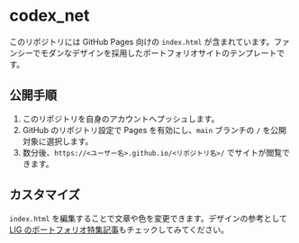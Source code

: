 # codex_net

このリポジトリには GitHub Pages 向けの `index.html` が含まれています。ファンシーでモダンなデザインを採用したポートフォリオサイトのテンプレートです。

## 公開手順
1. このリポジトリを自身のアカウントへプッシュします。
2. GitHub のリポジトリ設定で Pages を有効にし、`main` ブランチの `/` を公開対象に選択します。
3. 数分後、`https://<ユーザー名>.github.io/<リポジトリ名>/` でサイトが閲覧できます。

## カスタマイズ
`index.html` を編集することで文章や色を変更できます。デザインの参考として[LIG のポートフォリオ特集記事](https://liginc.co.jp/602521)もチェックしてみてください。
